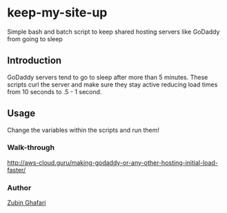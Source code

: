 # keep-my-site-up
Simple bash and batch script to keep shared hosting servers like GoDaddy from going to sleep

## Introduction
GoDaddy servers tend to go to sleep after more than 5 minutes. These scripts curl the server and make sure they stay active reducing load times from 10 seconds to .5 - 1 second.

## Usage
Change the variables within the scripts and run them!

### Walk-through
http://aws-cloud.guru/making-godaddy-or-any-other-hosting-initial-load-faster/

### Author

  [Zubin Ghafari](https://www.linkedin.com/in/zghafari/)
